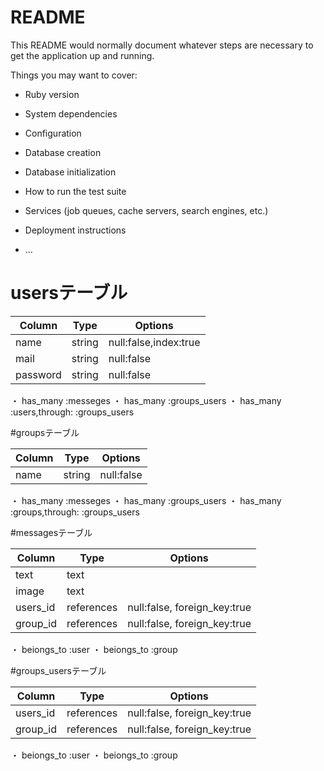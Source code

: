 # README

This README would normally document whatever steps are necessary to get the
application up and running.

Things you may want to cover:

* Ruby version

* System dependencies

* Configuration

* Database creation

* Database initialization

* How to run the test suite

* Services (job queues, cache servers, search engines, etc.)

* Deployment instructions

* ...


# usersテーブル

|Column|Type|Options|
|------|----|-------|
|name|string|null:false,index:true|
|mail|string|null:false|
|password|string|null:false|

・ has_many :messeges
・ has_many :groups_users
・ has_many :users,through: :groups_users

#groupsテーブル

|Column|Type|Options|
|------|----|-------|
|name|string|null:false|

・ has_many :messeges
・ has_many :groups_users
・ has_many :groups,through: :groups_users

#messagesテーブル

|Column|Type|Options|
|------|----|-------|
|text|text|
|image|text|
|users_id|references|null:false, foreign_key:true|
|group_id|references|null:false, foreign_key:true|

・ beiongs_to :user
・ beiongs_to :group

#groups_usersテーブル

|Column|Type|Options|
|------|----|-------|
|users_id|references|null:false, foreign_key:true|
|group_id|references|null:false, foreign_key:true|

・ beiongs_to :user
・ beiongs_to :group